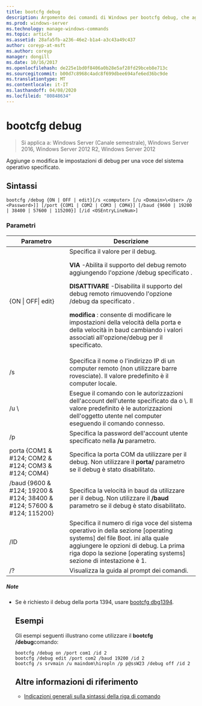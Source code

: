 ```yaml
---
title: bootcfg debug
description: Argomento dei comandi di Windows per bootcfg debug, che aggiunge o modifica le impostazioni di debug per una voce del sistema operativo specificata.
ms.prod: windows-server
ms.technology: manage-windows-commands
ms.topic: article
ms.assetid: 28afa5fb-a236-46e2-b1a4-a3c43a49c437
author: coreyp-at-msft
ms.author: coreyp
manager: dongill
ms.date: 10/16/2017
ms.openlocfilehash: de225e1bd0f8406a0b28e5af28fd29bceb8e713c
ms.sourcegitcommit: b00d7c8968c4adc8f699dbee694afe6ed36bc9de
ms.translationtype: MT
ms.contentlocale: it-IT
ms.lasthandoff: 04/08/2020
ms.locfileid: "80848634"
---
```

# <a name="bootcfg-debug"></a>bootcfg debug

>Si applica a: Windows Server (Canale semestrale), Windows Server 2016, Windows Server 2012 R2, Windows Server 2012

Aggiunge o modifica le impostazioni di debug per una voce del sistema operativo specificato.

## <a name="syntax"></a>Sintassi
```
bootcfg /debug {ON | OFF | edit}[/s <computer> [/u <Domain>\<User> /p <Password>]] [/port {COM1 | COM2 | COM3 | COM4}] [/baud {9600 | 19200 | 38400 | 57600 | 115200}] [/id <OSEntryLineNum>]
```
### <a name="parameters"></a>Parametri

|                           Parametro                           |                                                                                                                                                                                                                    Descrizione                                                                                                                                                                                                                    |
|---------------------------------------------------------------|---------------------------------------------------------------------------------------------------------------------------------------------------------------------------------------------------------------------------------------------------------------------------------------------------------------------------------------------------------------------------------------------------------------------------------------------------|
|                  {ON &#124; OFF&#124; edit}                   | Specifica il valore per il debug.<p>**VIA** -Abilita il supporto del debug remoto aggiungendo l'opzione /debug specificato <OSEntryLineNum>.<p>**DISATTIVARE** -Disabilita il supporto del debug remoto rimuovendo l'opzione /debug da specificato <OSEntryLineNum>.<p>**modifica** : consente di modificare le impostazioni della velocità della porta e della velocità in baud cambiando i valori associati all'opzione/debug per il <OSEntryLineNum>specificato. |
|                         /s <computer>                         |                                                                                                                                                                Specifica il nome o l'indirizzo IP di un computer remoto (non utilizzare barre rovesciate). Il valore predefinito è il computer locale.                                                                                                                                                                 |
|                      /u <Domain>\\<User>                      |                                                                                                                       Esegue il comando con le autorizzazioni dell'account dell'utente specificato da <User> o <Domain>\\<User>. Il valore predefinito è le autorizzazioni dell'oggetto utente nel computer eseguendo il comando connesso.                                                                                                                        |
|                         /p <Password>                         |                                                                                                                                                                               Specifica la password dell'account utente specificato nella **/u** parametro.                                                                                                                                                                               |
|       porta {COM1 & #124; COM2 & #124; COM3 & #124; COM4}        |                                                                                                                                                                Specifica la porta COM da utilizzare per il debug. Non utilizzare il **porta/** parametro se il debug è stato disabilitato.                                                                                                                                                                |
| /baud {9600 & #124; 19200 & #124; 38400 & #124; 57600 & #124; 115200} |                                                                                                                                                               Specifica la velocità in baud da utilizzare per il debug. Non utilizzare il **/baud** parametro se il debug è stato disabilitato.                                                                                                                                                                |
|                     <OSEntryLineNum>/ID                      |                                                                                                               Specifica il numero di riga voce del sistema operativo in della sezione [operating systems] del file Boot. ini alla quale aggiungere le opzioni di debug. La prima riga dopo la sezione [operating systems] sezione di intestazione è 1.                                                                                                                |
|                              /?                               |                                                                                                                                                                                                       Visualizza la guida al prompt dei comandi.                                                                                                                                                                                                        |

##### <a name="remarks"></a>Note
- Se è richiesto il debug della porta 1394, usare [bootcfg dbg1394](bootcfg-dbg1394.md).
  ## <a name="examples"></a><a name=BKMK_examples></a>Esempi
  Gli esempi seguenti illustrano come utilizzare il **bootcfg /debug**comando:
  ```
  bootcfg /debug on /port com1 /id 2 
  bootcfg /debug edit /port com2 /baud 19200 /id 2 
  bootcfg /s srvmain /u maindom\hiropln /p p@ssW23 /debug off /id 2
  ```
  ## <a name="additional-references"></a>Altre informazioni di riferimento
  - [Indicazioni generali sulla sintassi della riga di comando](command-line-syntax-key.md)
